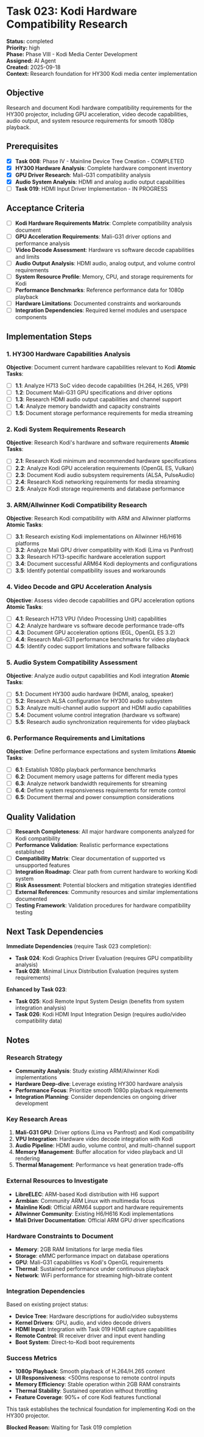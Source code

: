 # Task 023: Kodi Hardware Compatibility Research

**Status:** completed  
**Priority:** high  
**Phase:** Phase VIII - Kodi Media Center Development  
**Assigned:** AI Agent  
**Created:** 2025-09-18  
**Context:** Research foundation for HY300 Kodi media center implementation

## Objective

Research and document Kodi hardware compatibility requirements for the HY300 projector, including GPU acceleration, video decode capabilities, audio output, and system resource requirements for smooth 1080p playback.

## Prerequisites

- [x] **Task 008**: Phase IV - Mainline Device Tree Creation - COMPLETED
- [x] **HY300 Hardware Analysis**: Complete hardware component inventory
- [x] **GPU Driver Research**: Mali-G31 compatibility analysis
- [x] **Audio System Analysis**: HDMI and analog audio output capabilities
- [ ] **Task 019**: HDMI Input Driver Implementation - IN PROGRESS

## Acceptance Criteria

- [ ] **Kodi Hardware Requirements Matrix**: Complete compatibility analysis document
- [ ] **GPU Acceleration Requirements**: Mali-G31 driver options and performance analysis
- [ ] **Video Decode Assessment**: Hardware vs software decode capabilities and limits
- [ ] **Audio Output Analysis**: HDMI audio, analog output, and volume control requirements
- [ ] **System Resource Profile**: Memory, CPU, and storage requirements for Kodi
- [ ] **Performance Benchmarks**: Reference performance data for 1080p playback
- [ ] **Hardware Limitations**: Documented constraints and workarounds
- [ ] **Integration Dependencies**: Required kernel modules and userspace components

## Implementation Steps

### 1. HY300 Hardware Capabilities Analysis
**Objective**: Document current hardware capabilities relevant to Kodi
**Atomic Tasks**:
- [ ] **1.1**: Analyze H713 SoC video decode capabilities (H.264, H.265, VP9)
- [ ] **1.2**: Document Mali-G31 GPU specifications and driver options
- [ ] **1.3**: Research HDMI audio output capabilities and channel support
- [ ] **1.4**: Analyze memory bandwidth and capacity constraints
- [ ] **1.5**: Document storage performance requirements for media streaming

### 2. Kodi System Requirements Research
**Objective**: Research Kodi's hardware and software requirements
**Atomic Tasks**:
- [ ] **2.1**: Research Kodi minimum and recommended hardware specifications
- [ ] **2.2**: Analyze Kodi GPU acceleration requirements (OpenGL ES, Vulkan)
- [ ] **2.3**: Document Kodi audio subsystem requirements (ALSA, PulseAudio)
- [ ] **2.4**: Research Kodi networking requirements for media streaming
- [ ] **2.5**: Analyze Kodi storage requirements and database performance

### 3. ARM/Allwinner Kodi Compatibility Research
**Objective**: Research Kodi compatibility with ARM and Allwinner platforms
**Atomic Tasks**:
- [ ] **3.1**: Research existing Kodi implementations on Allwinner H6/H616 platforms
- [ ] **3.2**: Analyze Mali GPU driver compatibility with Kodi (Lima vs Panfrost)
- [ ] **3.3**: Research H713-specific hardware acceleration support
- [ ] **3.4**: Document successful ARM64 Kodi deployments and configurations
- [ ] **3.5**: Identify potential compatibility issues and workarounds

### 4. Video Decode and GPU Acceleration Analysis
**Objective**: Assess video decode capabilities and GPU acceleration options
**Atomic Tasks**:
- [ ] **4.1**: Research H713 VPU (Video Processing Unit) capabilities
- [ ] **4.2**: Analyze hardware vs software decode performance trade-offs
- [ ] **4.3**: Document GPU acceleration options (EGL, OpenGL ES 3.2)
- [ ] **4.4**: Research Mali-G31 performance benchmarks for video playback
- [ ] **4.5**: Identify codec support limitations and software fallbacks

### 5. Audio System Compatibility Assessment
**Objective**: Analyze audio output capabilities and Kodi integration
**Atomic Tasks**:
- [ ] **5.1**: Document HY300 audio hardware (HDMI, analog, speaker)
- [ ] **5.2**: Research ALSA configuration for HY300 audio subsystem
- [ ] **5.3**: Analyze multi-channel audio support and HDMI audio capabilities
- [ ] **5.4**: Document volume control integration (hardware vs software)
- [ ] **5.5**: Research audio synchronization requirements for video playback

### 6. Performance Requirements and Limitations
**Objective**: Define performance expectations and system limitations
**Atomic Tasks**:
- [ ] **6.1**: Establish 1080p playback performance benchmarks
- [ ] **6.2**: Document memory usage patterns for different media types
- [ ] **6.3**: Analyze network bandwidth requirements for streaming
- [ ] **6.4**: Define system responsiveness requirements for remote control
- [ ] **6.5**: Document thermal and power consumption considerations

## Quality Validation

- [ ] **Research Completeness**: All major hardware components analyzed for Kodi compatibility
- [ ] **Performance Validation**: Realistic performance expectations established
- [ ] **Compatibility Matrix**: Clear documentation of supported vs unsupported features
- [ ] **Integration Roadmap**: Clear path from current hardware to working Kodi system
- [ ] **Risk Assessment**: Potential blockers and mitigation strategies identified
- [ ] **External References**: Community resources and similar implementations documented
- [ ] **Testing Framework**: Validation procedures for hardware compatibility testing

## Next Task Dependencies

**Immediate Dependencies** (require Task 023 completion):
- **Task 024**: Kodi Graphics Driver Evaluation (requires GPU compatibility analysis)
- **Task 028**: Minimal Linux Distribution Evaluation (requires system requirements)

**Enhanced by Task 023**:
- **Task 025**: Kodi Remote Input System Design (benefits from system integration analysis)
- **Task 026**: Kodi HDMI Input Integration Design (requires audio/video compatibility data)

## Notes

### **Research Strategy**
- **Community Analysis**: Study existing ARM/Allwinner Kodi implementations
- **Hardware Deep-dive**: Leverage existing HY300 hardware analysis
- **Performance Focus**: Prioritize smooth 1080p playback requirements
- **Integration Planning**: Consider dependencies on ongoing driver development

### **Key Research Areas**
1. **Mali-G31 GPU**: Driver options (Lima vs Panfrost) and Kodi compatibility
2. **VPU Integration**: Hardware video decode integration with Kodi
3. **Audio Pipeline**: HDMI audio, volume control, and multi-channel support
4. **Memory Management**: Buffer allocation for video playback and UI rendering
5. **Thermal Management**: Performance vs heat generation trade-offs

### **External Resources to Investigate**
- **LibreELEC**: ARM-based Kodi distribution with H6 support
- **Armbian**: Community ARM Linux with multimedia focus
- **Mainline Kodi**: Official ARM64 support and hardware requirements
- **Allwinner Community**: Existing H6/H616 Kodi implementations
- **Mali Driver Documentation**: Official ARM GPU driver specifications

### **Hardware Constraints to Document**
- **Memory**: 2GB RAM limitations for large media files
- **Storage**: eMMC performance impact on database operations
- **GPU**: Mali-G31 capabilities vs Kodi's OpenGL requirements
- **Thermal**: Sustained performance under continuous playback
- **Network**: WiFi performance for streaming high-bitrate content

### **Integration Dependencies**
Based on existing project status:
- **Device Tree**: Hardware descriptions for audio/video subsystems
- **Kernel Drivers**: GPU, audio, and video decode drivers
- **HDMI Input**: Integration with Task 019 HDMI capture capabilities
- **Remote Control**: IR receiver driver and input event handling
- **Boot System**: Direct-to-Kodi boot requirements

### **Success Metrics**
- **1080p Playback**: Smooth playback of H.264/H.265 content
- **UI Responsiveness**: <500ms response to remote control inputs
- **Memory Efficiency**: Stable operation within 2GB RAM constraints
- **Thermal Stability**: Sustained operation without throttling
- **Feature Coverage**: 90%+ of core Kodi features functional

This task establishes the technical foundation for implementing Kodi on the HY300 projector.

**Blocked Reason:** Waiting for Task 019 completion
